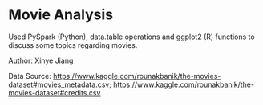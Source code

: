 # Movie Analysis

Used PySpark (Python), data.table operations and ggplot2 (R) functions to discuss some topics regarding movies.

Author: Xinye Jiang

Data Source: https://www.kaggle.com/rounakbanik/the-movies-dataset#movies_metadata.csv; https://www.kaggle.com/rounakbanik/the-movies-dataset#credits.csv

